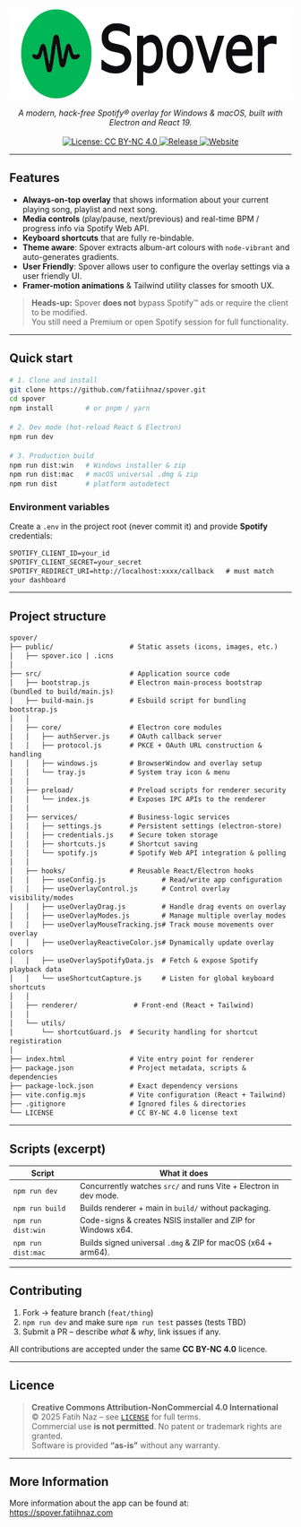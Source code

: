 <p align="center">
  <img src="./public/spover_logo.png" alt="Spover logo" height="160">
</p>

<div align="center">
  <em>A modern, hack-free Spotify® overlay for Windows & macOS, built with Electron and React 19.</em>
  <br/><br/>
  <a href="LICENSE">
    <img src="https://img.shields.io/badge/License-CC%20BY--NC%204.0-lightgrey" alt="License: CC BY-NC 4.0"/>
  </a>
  <a href="https://github.com/fatiihnaz/spover/releases">
    <img src="https://img.shields.io/github/v/release/fatiihnaz/spover?sort=semver" alt="Release"/>
  </a>
  <a href="https://spover.fatiihnaz.com">
    <img src="https://img.shields.io/badge/Website-Visit%20Spover-green" alt="Website"/>
  </a>
</div>

---

## Features
* **Always-on-top overlay** that shows information about your current playing song, playlist and next song.  
* **Media controls** (play/pause, next/previous) and real-time BPM / progress info via Spotify Web API.  
* **Keyboard shortcuts** that are fully re-bindable.  
* **Theme aware**: Spover extracts album-art colours with `node-vibrant` and auto-generates gradients.
* **User Friendly**: Spover allows user to configure the overlay settings via a user friendly UI.  
* **Framer-motion animations** & Tailwind utility classes for smooth UX.  


> **Heads-up:** Spover **does not** bypass Spotify™ ads or require the client to be modified.  
> You still need a Premium or open Spotify session for full functionality.

---

## Quick start

~~~bash
# 1. Clone and install
git clone https://github.com/fatiihnaz/spover.git
cd spover
npm install        # or pnpm / yarn

# 2. Dev mode (hot-reload React & Electron)
npm run dev

# 3. Production build
npm run dist:win   # Windows installer & zip
npm run dist:mac   # macOS universal .dmg & zip
npm run dist       # platform autodetect
~~~

### Environment variables

Create a `.env` in the project root (never commit it) and provide **Spotify** credentials:

~~~dotenv
SPOTIFY_CLIENT_ID=your_id
SPOTIFY_CLIENT_SECRET=your_secret
SPOTIFY_REDIRECT_URI=http://localhost:xxxx/callback   # must match your dashboard
~~~

---

## Project structure

~~~text
spover/
├── public/                   # Static assets (icons, images, etc.)
│   ├── spover.ico | .icns
│
├── src/                      # Application source code
│   ├── bootstrap.js          # Electron main‑process bootstrap (bundled to build/main.js)
│   ├── build‑main.js         # Esbuild script for bundling bootstrap.js
│   │
│   ├── core/                 # Electron core modules
│   │   ├── authServer.js     # OAuth callback server
│   │   ├── protocol.js       # PKCE + OAuth URL construction & handling
│   │   ├── windows.js        # BrowserWindow and overlay setup
│   │   └── tray.js           # System tray icon & menu
│   │
│   ├── preload/              # Preload scripts for renderer security
│   │   └── index.js          # Exposes IPC APIs to the renderer
│   │
│   ├── services/             # Business‑logic services
│   │   ├── settings.js       # Persistent settings (electron‑store)
│   │   ├── credentials.js    # Secure token storage
│   │   ├── shortcuts.js      # Shortcut saving
│   │   └── spotify.js        # Spotify Web API integration & polling
│   │
│   ├── hooks/                # Reusable React/Electron hooks  
│   │   ├── useConfig.js              # Read/write app configuration  
│   │   ├── useOverlayControl.js      # Control overlay visibility/modes  
│   │   ├── useOverlayDrag.js         # Handle drag events on overlay  
│   │   ├── useOverlayModes.js        # Manage multiple overlay modes  
│   │   ├── useOverlayMouseTracking.js# Track mouse movements over overlay  
│   │   ├── useOverlayReactiveColor.js# Dynamically update overlay colors  
│   │   ├── useOverlaySpotifyData.js  # Fetch & expose Spotify playback data  
│   │   └── useShortcutCapture.js     # Listen for global keyboard shortcuts  
│   │
│   ├── renderer/              # Front‑end (React + Tailwind)
│   │
│   └── utils/
│       └── shortcutGuard.js  # Security handling for shortcut registiration 
│
├── index.html                # Vite entry point for renderer
├── package.json              # Project metadata, scripts & dependencies
├── package-lock.json         # Exact dependency versions
├── vite.config.mjs           # Vite configuration (React + Tailwind)
├── .gitignore                # Ignored files & directories
└── LICENSE                   # CC BY‑NC 4.0 license text
~~~

---

## Scripts (excerpt)

| Script              | What it does                                                        |
|---------------------|---------------------------------------------------------------------|
| `npm run dev`       | Concurrently watches `src/` and runs Vite + Electron in dev mode.   |
| `npm run build`     | Builds renderer + main in `build/` without packaging.               |
| `npm run dist:win`  | Code-signs & creates NSIS installer and ZIP for Windows x64.        |
| `npm run dist:mac`  | Builds signed universal `.dmg` & ZIP for macOS (x64 + arm64).       |

---

## Contributing

1. Fork → feature branch (`feat/thing`)  
2. `npm run dev` and make sure `npm run test` passes (tests TBD)  
3. Submit a PR – describe _what_ & _why_, link issues if any.

All contributions are accepted under the same **CC BY-NC 4.0** licence.

---

## Licence

> **Creative Commons Attribution-NonCommercial 4.0 International**  
> © 2025 Fatih Naz – see [`LICENSE`](LICENSE) for full terms.  
> Commercial use **is not permitted**. No patent or trademark rights are granted.  
> Software is provided **“as-is”** without any warranty.

---

## More Information

More information about the app can be found at: https://spover.fatiihnaz.com
